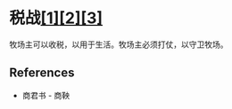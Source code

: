 # 税战[[1]](./appendices/for-survivors.md)[[2]](./appendices/artificial-cowboy.md)[[3]](./appendices/interstellar-migration.md)

牧场主可以收税，以用于生活。牧场主必须打仗，以守卫牧场。

## References

- 商君书 - 商鞅
